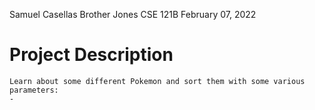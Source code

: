 
Samuel Casellas
Brother Jones
CSE 121B
February 07, 2022

# Project Description
    Learn about some different Pokemon and sort them with some various parameters:
    - 
